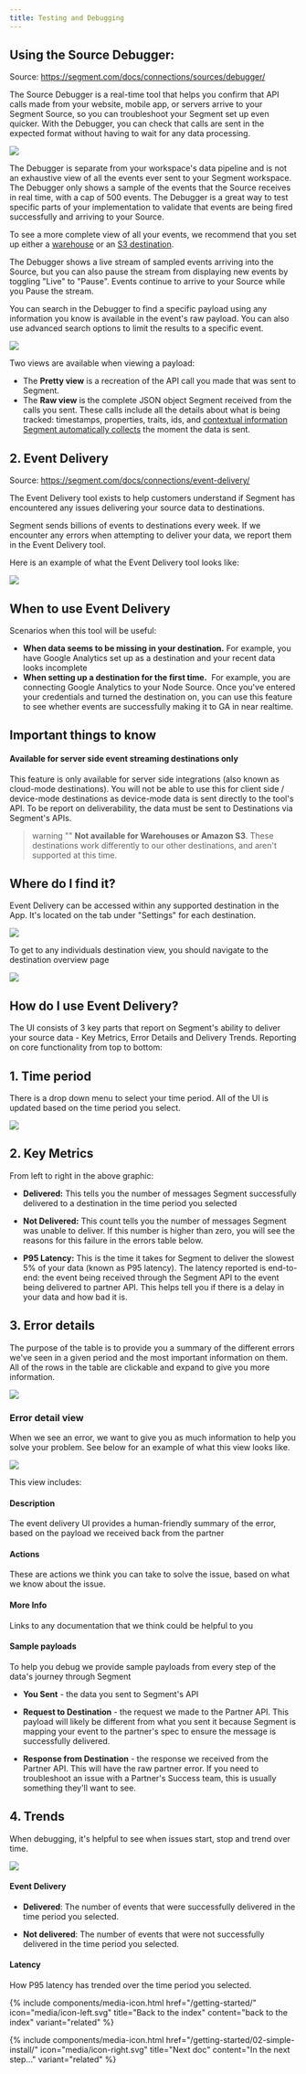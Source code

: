 ```yaml
---
title: Testing and Debugging
---
```




## Using the Source Debugger:

Source:
https://segment.com/docs/connections/sources/debugger/




The Source Debugger is a real-time tool that helps you confirm that API calls made from your website, mobile app, or servers arrive to your Segment Source, so you can troubleshoot your Segment set up even quicker. With the Debugger, you can check that calls are sent in the expected format without having to wait for any data processing.

![](/docs/connections/sources/images/debugger_view.png)

The Debugger is separate from your workspace's data pipeline and is not an exhaustive view of all the events ever sent to your Segment workspace. The Debugger only shows a sample of the events that the Source receives in real time, with a cap of 500 events. The Debugger is a great way to test specific parts of your implementation to validate that events are being fired successfully and arriving to your Source.

To see a more complete view of all your events, we recommend that you set up either a [warehouse](/docs/guides/general/what-is-a-warehouse/) or an [S3 destination](/docs/destinations/amazon-s3/).

The Debugger shows a live stream of sampled events arriving into the Source, but you can also pause the stream from displaying new events by toggling "Live" to "Pause". Events continue to arrive to your Source while you Pause the stream.

You can search in the Debugger to find a specific payload using any information you know is available in the event's raw payload. You can also use advanced search options to limit the results to a specific event.

![](/docs/connections/sources/images/debugger_search.png)

Two views are available when viewing a payload:

* The **Pretty view** is a recreation of the API call you made that was sent to Segment.
* The **Raw view** is the complete JSON object Segment received from the calls you sent. These calls include all the details about what is being tracked: timestamps, properties, traits, ids, and [contextual information Segment automatically collects](/docs/connections/spec/common/#context-fields-automatically-collected) the moment the data is sent.


## 2. Event Delivery
Source: https://segment.com/docs/connections/event-delivery/


The Event Delivery tool exists to help customers understand if Segment has encountered any issues delivering your source data to destinations. 

Segment sends billions of events to destinations every week. If we encounter any errors when attempting to deliver your data, we report them in the Event Delivery tool.

Here is an example of what the Event Delivery tool looks like:

![](/docs/connections/destinations/images/edelivery_jXaoBuF6.png)

## When to use Event Delivery

Scenarios when this tool will be useful: 

- **When data seems to be missing in your destination.**
  For example, you have Google Analytics set up as a destination and your recent data looks incomplete
- **When setting up a destination for the first time.** 
  For example, you are connecting Google Analytics to your Node Source. Once you've entered your credentials and turned the destination on, you can use this feature to see whether events are successfully making it to GA in near realtime. 


## Important things to know

#### Available for server side event streaming destinations only

This feature is only available for server side integrations (also known as cloud-mode destinations). You will not be able to use this for client side / device-mode destinations as device-mode data is sent directly to the tool's API. To be report on deliverability, the data must be sent to Destinations via Segment's APIs. 

> warning ""
> **Not available for Warehouses or Amazon S3**. These destinations work differently to our other destinations, and aren't supported at this time.


## Where do I find it? 

Event Delivery can be accessed within any supported destination in the App. It's located on the tab under "Settings" for each destination. 

![](/docs/connections/destinations/images/edelivery_rzYZESor.png)

To get to any individuals destination view, you should navigate to the destination overview page

![](/docs/connections/destinations/images/edelivery_feyzNqcy.png)

## How do I use Event Delivery?

The UI consists of 3 key parts that report on Segment's ability to deliver your source data - Key Metrics, Error Details and Delivery Trends. Reporting on core functionality from top to bottom: 

## 1. Time period


There is a drop down menu to select your time period. All of the UI is updated based on the time period you select. 

![](/docs/connections/destinations/images/edelivery_Qs4r85sc.png)

## 2. Key Metrics

From left to right in the above graphic:

- **Delivered:** This tells you the number of messages Segment successfully delivered to a destination in the time period you selected

- **Not Delivered:** This count tells you the number of messages Segment was unable to deliver. If this number is higher than zero, you will see the reasons for this failure in the errors table below. 

- **P95 Latency:** This is the time it takes for Segment to deliver the slowest 5% of your data (known as P95 latency). The latency reported is end-to-end: the event being received through the Segment API to the event being delivered to partner API. This helps tell you if there is a delay in your data and how bad it is.


## 3. Error details

The purpose of the table is to provide you a summary of the different errors we've seen in a given period and the most important information on them. All of the rows in the table are clickable and expand to give you more information. 

![](/docs/connections/destinations/images/edelivery_V6hldpCl.png)

### Error detail view

When we see an error, we want to give you as much information to help you solve your problem. See below for an example of what this view looks like. 

![](/docs/connections/destinations/images/edelivery_CgNb4wVN.png)

This view includes: 

#### Description

The event delivery UI provides a human-friendly summary of the error, based on the payload we received back from the partner

#### Actions

These are actions we think you can take to solve the issue, based on what we know about the issue. 

#### More Info

Links to any documentation that we think could be helpful to you 


#### Sample payloads

To help you debug we provide sample payloads from every step of the data's journey through Segment

- **You Sent** - the data you sent to Segment's API

- **Request to Destination** - the request we made to the Partner API. This payload will likely be different from what you sent it because Segment is mapping your event to the partner's spec to ensure the message is successfully delivered. 

- **Response from Destination** - the response we received from the Partner API. This will have the raw partner error. If you need to troubleshoot an issue with a Partner's Success team, this is usually something they'll want to see. 


## 4. Trends

When debugging, it's helpful to see when issues start, stop and trend over time. 

![](images/edelivery_9FRFTAso.png)

#### Event Delivery

- **Delivered**: The number of events that were successfully delivered in the time period you selected. 

- **Not delivered**: The number of events that were not successfully delivered in the time period you selected. 


#### Latency
How P95 latency has trended over the time period you selected.










<div class="double">
  {% include components/media-icon.html  href="/getting-started/" icon="media/icon-left.svg" title="Back to the index" content="back to the index" variant="related" %}

  {% include components/media-icon.html  href="/getting-started/02-simple-install/" icon="media/icon-right.svg" title="Next doc" content="In the next step..." variant="related" %}
</div>
